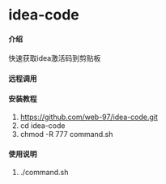 # idea-code

#### 介绍
快速获取idea激活码到剪贴板

#### 远程调用


#### 安装教程

1.  https://github.com/web-97/idea-code.git
2.  cd idea-code
3.  chmod -R 777 command.sh

#### 使用说明

1.  ./command.sh

